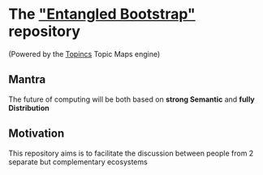 The <a href="https://www.topincs.com/EntangledBootstrap/">"Entangled Bootstrap"</a> repository
==
(Powered by the <a href="https://www.topincs.com">Topincs</a> Topic Maps engine)


Mantra
-
The future of computing will be both based on __strong Semantic__ and __fully Distribution__

Motivation
-
This repository aims is to facilitate the discussion between people from 2 separate but complementary ecosystems
